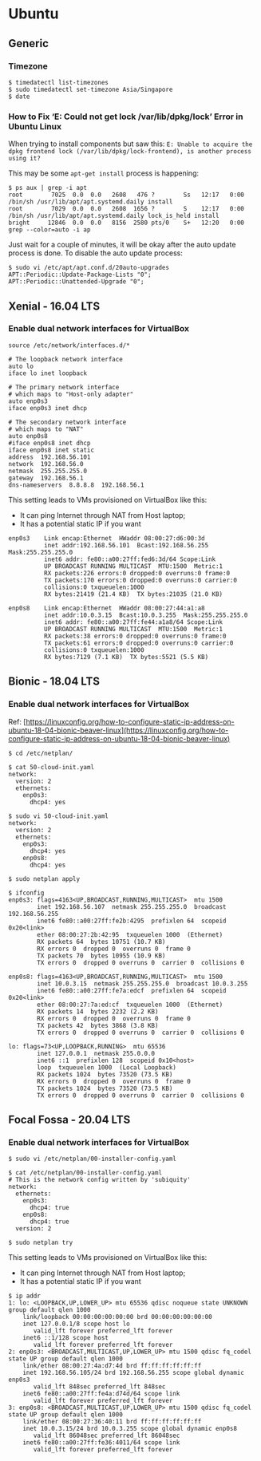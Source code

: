 # Ubuntu

## Generic

### Timezone

```text
$ timedatectl list-timezones
$ sudo timedatectl set-timezone Asia/Singapore
$ date
```

### How to Fix ‘E: Could not get lock /var/lib/dpkg/lock’ Error in Ubuntu Linux

When trying to install components but saw this: `E: Unable to acquire the dpkg frontend lock (/var/lib/dpkg/lock-frontend), is another process using it?`

This may be some `apt-get install` process is happening:

```text
$ ps aux | grep -i apt
root        7025  0.0  0.0   2608   476 ?        Ss   12:17   0:00 /bin/sh /usr/lib/apt/apt.systemd.daily install
root        7029  0.0  0.0   2608  1656 ?        S    12:17   0:00 /bin/sh /usr/lib/apt/apt.systemd.daily lock_is_held install
bright     12846  0.0  0.0   8156  2580 pts/0    S+   12:20   0:00 grep --color=auto -i ap
```

Just wait for a couple of minutes, it will be okay after the auto update process is done. To disable the auto update process:

```text
$ sudo vi /etc/apt/apt.conf.d/20auto-upgrades
APT::Periodic::Update-Package-Lists "0";
APT::Periodic::Unattended-Upgrade "0";
```

## Xenial - 16.04 LTS

### Enable dual network interfaces for VirtualBox

```text
source /etc/network/interfaces.d/*

# The loopback network interface
auto lo
iface lo inet loopback

# The primary network interface
# which maps to "Host-only adapter"
auto enp0s3
iface enp0s3 inet dhcp

# The secondary network interface
# which maps to "NAT"
auto enp0s8
#iface enp0s8 inet dhcp
iface enp0s8 inet static
address  192.168.56.101
network  192.168.56.0
netmask  255.255.255.0
gateway  192.168.56.1
dns-nameservers  8.8.8.8  192.168.56.1
```

This setting leads to VMs provisioned on VirtualBox like this:

* It can ping Internet through NAT from Host laptop;
* It has a potential static IP if you want

```text
enp0s3    Link encap:Ethernet  HWaddr 08:00:27:d6:00:3d
          inet addr:192.168.56.101  Bcast:192.168.56.255  Mask:255.255.255.0
          inet6 addr: fe80::a00:27ff:fed6:3d/64 Scope:Link
          UP BROADCAST RUNNING MULTICAST  MTU:1500  Metric:1
          RX packets:226 errors:0 dropped:0 overruns:0 frame:0
          TX packets:170 errors:0 dropped:0 overruns:0 carrier:0
          collisions:0 txqueuelen:1000
          RX bytes:21419 (21.4 KB)  TX bytes:21035 (21.0 KB)

enp0s8    Link encap:Ethernet  HWaddr 08:00:27:44:a1:a8
          inet addr:10.0.3.15  Bcast:10.0.3.255  Mask:255.255.255.0
          inet6 addr: fe80::a00:27ff:fe44:a1a8/64 Scope:Link
          UP BROADCAST RUNNING MULTICAST  MTU:1500  Metric:1
          RX packets:38 errors:0 dropped:0 overruns:0 frame:0
          TX packets:61 errors:0 dropped:0 overruns:0 carrier:0
          collisions:0 txqueuelen:1000
          RX bytes:7129 (7.1 KB)  TX bytes:5521 (5.5 KB)
```

## Bionic - 18.04 LTS

### Enable dual network interfaces for VirtualBox

Ref: [https://linuxconfig.org/how-to-configure-static-ip-address-on-ubuntu-18-04-bionic-beaver-linux](https://linuxconfig.org/how-to-configure-static-ip-address-on-ubuntu-18-04-bionic-beaver-linux)

```text
$ cd /etc/netplan/

$ cat 50-cloud-init.yaml
network:
  version: 2
  ethernets:
    enp0s3:
      dhcp4: yes

$ sudo vi 50-cloud-init.yaml
network:
  version: 2
  ethernets:
    enp0s3:
      dhcp4: yes
    enp0s8:
      dhcp4: yes

$ sudo netplan apply

$ ifconfig
enp0s3: flags=4163<UP,BROADCAST,RUNNING,MULTICAST>  mtu 1500
        inet 192.168.56.107  netmask 255.255.255.0  broadcast 192.168.56.255
        inet6 fe80::a00:27ff:fe2b:4295  prefixlen 64  scopeid 0x20<link>
        ether 08:00:27:2b:42:95  txqueuelen 1000  (Ethernet)
        RX packets 64  bytes 10751 (10.7 KB)
        RX errors 0  dropped 0  overruns 0  frame 0
        TX packets 70  bytes 10955 (10.9 KB)
        TX errors 0  dropped 0 overruns 0  carrier 0  collisions 0

enp0s8: flags=4163<UP,BROADCAST,RUNNING,MULTICAST>  mtu 1500
        inet 10.0.3.15  netmask 255.255.255.0  broadcast 10.0.3.255
        inet6 fe80::a00:27ff:fe7a:edcf  prefixlen 64  scopeid 0x20<link>
        ether 08:00:27:7a:ed:cf  txqueuelen 1000  (Ethernet)
        RX packets 14  bytes 2232 (2.2 KB)
        RX errors 0  dropped 0  overruns 0  frame 0
        TX packets 42  bytes 3868 (3.8 KB)
        TX errors 0  dropped 0 overruns 0  carrier 0  collisions 0

lo: flags=73<UP,LOOPBACK,RUNNING>  mtu 65536
        inet 127.0.0.1  netmask 255.0.0.0
        inet6 ::1  prefixlen 128  scopeid 0x10<host>
        loop  txqueuelen 1000  (Local Loopback)
        RX packets 1024  bytes 73520 (73.5 KB)
        RX errors 0  dropped 0  overruns 0  frame 0
        TX packets 1024  bytes 73520 (73.5 KB)
        TX errors 0  dropped 0 overruns 0  carrier 0  collisions 0
```

## Focal Fossa - 20.04 LTS

### Enable dual network interfaces for VirtualBox

```text
$ sudo vi /etc/netplan/00-installer-config.yaml

$ cat /etc/netplan/00-installer-config.yaml
# This is the network config written by 'subiquity'
network:
  ethernets:
    enp0s3:
      dhcp4: true
    enp0s8:
      dhcp4: true
  version: 2
  
$ sudo netplan try
```

This setting leads to VMs provisioned on VirtualBox like this:

* It can ping Internet through NAT from Host laptop;
* It has a potential static IP if you want

```text
$ ip addr
1: lo: <LOOPBACK,UP,LOWER_UP> mtu 65536 qdisc noqueue state UNKNOWN group default qlen 1000
    link/loopback 00:00:00:00:00:00 brd 00:00:00:00:00:00
    inet 127.0.0.1/8 scope host lo
       valid_lft forever preferred_lft forever
    inet6 ::1/128 scope host
       valid_lft forever preferred_lft forever
2: enp0s3: <BROADCAST,MULTICAST,UP,LOWER_UP> mtu 1500 qdisc fq_codel state UP group default qlen 1000
    link/ether 08:00:27:4a:d7:4d brd ff:ff:ff:ff:ff:ff
    inet 192.168.56.105/24 brd 192.168.56.255 scope global dynamic enp0s3
       valid_lft 848sec preferred_lft 848sec
    inet6 fe80::a00:27ff:fe4a:d74d/64 scope link
       valid_lft forever preferred_lft forever
3: enp0s8: <BROADCAST,MULTICAST,UP,LOWER_UP> mtu 1500 qdisc fq_codel state UP group default qlen 1000
    link/ether 08:00:27:36:40:11 brd ff:ff:ff:ff:ff:ff
    inet 10.0.3.15/24 brd 10.0.3.255 scope global dynamic enp0s8
       valid_lft 86048sec preferred_lft 86048sec
    inet6 fe80::a00:27ff:fe36:4011/64 scope link
       valid_lft forever preferred_lft forever
```

